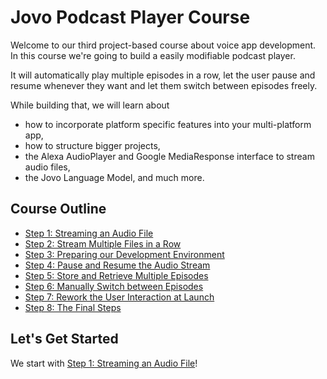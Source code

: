 # Jovo Podcast Player Course

Welcome to our third project-based course about voice app development. In this course we're going to build a easily modifiable podcast player.

It will automatically play multiple episodes in a row, let the user pause and resume whenever they want and let them switch between episodes freely.

While building that, we will learn about
* how to incorporate platform specific features into your multi-platform app,
* how to structure bigger projects,
* the Alexa AudioPlayer and Google MediaResponse interface to stream audio files,
* the Jovo Language Model,
and much more.


## Course Outline

* [Step 1: Streaming an Audio File](./step-1-stream-audio-file.md)
* [Step 2: Stream Multiple Files in a Row](./step-2-stream-multiple-files.md)
* [Step 3: Preparing our Development Environment](./step-3-development-environment.md)
* [Step 4: Pause and Resume the Audio Stream](./step-4-pause-resume-stream.md)
* [Step 5: Store and Retrieve Multiple Episodes](./step-5-episode-list.md)
* [Step 6: Manually Switch between Episodes](./step-6-switch-episodes.md)
* [Step 7: Rework the User Interaction at Launch](./step-7-launch-user-interaction.md)
* [Step 8: The Final Steps](./step-8-final-steps.md)

## Let's Get Started

We start with [Step 1: Streaming an Audio File](./step-1-stream-audio-file.md)!

<!--[metadata]: { "description": "Landing page for the Podcast Player Course", "author": "kaan-kilic" }-->